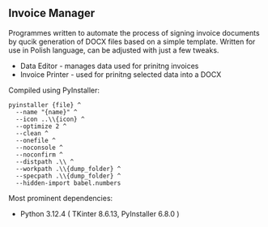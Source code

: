 ## Invoice Manager

Programmes written to automate the process of signing invoice documents by qucik generation of DOCX files based on a simple template.
Written for use in Polish language, can be adjusted with just a few tweaks.

- Data Editor - manages data used for prinitng invoices
- Invoice Printer - used for prinitng selected data into a DOCX

Compiled using PyInstaller:
```
pyinstaller {file} ^
  --name "{name}" ^
  --icon ..\\{icon} ^
  --optimize 2 ^
  --clean ^
  --onefile ^
  --noconsole ^
  --noconfirm ^
  --distpath .\\ ^
  --workpath .\\{dump_folder} ^
  --specpath .\\{dump_folder} ^
  --hidden-import babel.numbers
```

Most prominent dependencies:
- Python 3.12.4 ( TKinter 8.6.13, PyInstaller 6.8.0 )
